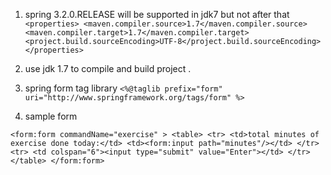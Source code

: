 1. spring 3.2.0.RELEASE will be supported in jdk7 but not after that
`<properties>
    <maven.compiler.source>1.7</maven.compiler.source>
    <maven.compiler.target>1.7</maven.compiler.target>
    <project.build.sourceEncoding>UTF-8</project.build.sourceEncoding>
  </properties>`

2. use jdk 1.7 to compile and build project .

3. spring form tag library
`<%@taglib prefix="form" uri="http://www.springframework.org/tags/form" %>`
4. sample form

`<form:form commandName="exercise" >
    <table>
        <tr>
            <td>total minutes of exercise done today:</td>
            <td><form:input path="minutes"/></td>
        </tr>
        <tr>
            <td colspan="6"><input type="submit" value="Enter"></td>
        </tr>
    </table>
</form:form>`